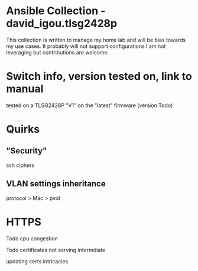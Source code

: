 # Ansible Collection - david_igou.tlsg2428p

This collection is written to manage my home lab and will be bias towards my use cases. It probably will not support configurations I am not leveraging but contributions are welcome.

# Switch info, version tested on, link to manual

tested on a TLSG2428P "V1" on the "latest" firmware (version Todo)

# Quirks 

## "Security"

ssh ciphers 

## VLAN settings inheritance

protocol > Mac > pvid

# HTTPS

Todo cpu congestion 

Todo certificates not serving intermdiate

updating certs intricacies 

